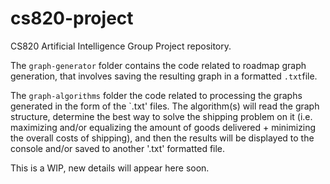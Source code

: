 # cs820-project
CS820 Artificial Intelligence Group Project repository.

The `graph-generator` folder contains the code related to roadmap graph generation, that involves saving the resulting graph in a formatted `.txt`file.

The `graph-algorithms` folder the code related to processing the graphs generated in the form of the `.txt' files. The algorithm(s) will read the graph structure, determine the best way to solve the shipping problem on it (i.e. maximizing and/or equalizing the amount of goods delivered + minimizing the overall costs of shipping), and then the results will be displayed to the console and/or saved to another '.txt' formatted file.

This is a WIP, new details will appear here soon.
